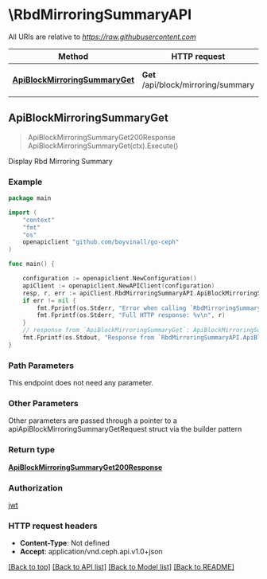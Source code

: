 # \RbdMirroringSummaryAPI

All URIs are relative to *https://raw.githubusercontent.com*

Method | HTTP request | Description
------------- | ------------- | -------------
[**ApiBlockMirroringSummaryGet**](RbdMirroringSummaryAPI.md#ApiBlockMirroringSummaryGet) | **Get** /api/block/mirroring/summary | Display Rbd Mirroring Summary



## ApiBlockMirroringSummaryGet

> ApiBlockMirroringSummaryGet200Response ApiBlockMirroringSummaryGet(ctx).Execute()

Display Rbd Mirroring Summary

### Example

```go
package main

import (
	"context"
	"fmt"
	"os"
	openapiclient "github.com/boyvinall/go-ceph"
)

func main() {

	configuration := openapiclient.NewConfiguration()
	apiClient := openapiclient.NewAPIClient(configuration)
	resp, r, err := apiClient.RbdMirroringSummaryAPI.ApiBlockMirroringSummaryGet(context.Background()).Execute()
	if err != nil {
		fmt.Fprintf(os.Stderr, "Error when calling `RbdMirroringSummaryAPI.ApiBlockMirroringSummaryGet``: %v\n", err)
		fmt.Fprintf(os.Stderr, "Full HTTP response: %v\n", r)
	}
	// response from `ApiBlockMirroringSummaryGet`: ApiBlockMirroringSummaryGet200Response
	fmt.Fprintf(os.Stdout, "Response from `RbdMirroringSummaryAPI.ApiBlockMirroringSummaryGet`: %v\n", resp)
}
```

### Path Parameters

This endpoint does not need any parameter.

### Other Parameters

Other parameters are passed through a pointer to a apiApiBlockMirroringSummaryGetRequest struct via the builder pattern


### Return type

[**ApiBlockMirroringSummaryGet200Response**](ApiBlockMirroringSummaryGet200Response.md)

### Authorization

[jwt](../README.md#jwt)

### HTTP request headers

- **Content-Type**: Not defined
- **Accept**: application/vnd.ceph.api.v1.0+json

[[Back to top]](#) [[Back to API list]](../README.md#documentation-for-api-endpoints)
[[Back to Model list]](../README.md#documentation-for-models)
[[Back to README]](../README.md)

